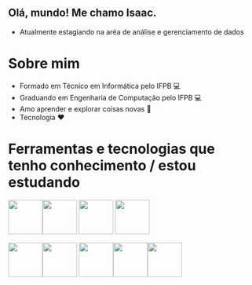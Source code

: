 ## Olá, mundo! Me chamo Isaac.
 - Atualmente estagiando na aréa de análise e gerenciamento de dados
# Sobre mim
 - Formado em Técnico em Informática pelo IFPB 💻
 - Graduando em Engenharia de Computação pelo IFPB 💻
 - Amo aprender e explorar coisas novas 😬
 - Tecnologia ❤️

# Ferramentas e tecnologias que tenho conhecimento / estou estudando


<img src="https://cdn.jsdelivr.net/gh/devicons/devicon/icons/python/python-original.svg" width="70" height="70"  /><img src="https://cdn.jsdelivr.net/gh/devicons/devicon/icons/javascript/javascript-original.svg" width="70" height="70" /> <img src="https://cdn.jsdelivr.net/gh/devicons/devicon/icons/cplusplus/cplusplus-original.svg" width="70" height="70" /> <img src="https://cdn.jsdelivr.net/gh/devicons/devicon/icons/postgresql/postgresql-original.svg" width="70" height="70"/>


<img src="https://cdn.jsdelivr.net/gh/devicons/devicon/icons/jupyter/jupyter-original-wordmark.svg" width="70" height="70"  /><img src="https://cdn.jsdelivr.net/gh/devicons/devicon/icons/nodejs/nodejs-plain-wordmark.svg" width="70" height="70"     /> <img src="https://cdn.jsdelivr.net/gh/devicons/devicon/icons/mysql/mysql-original-wordmark.svg" width="70" height="70"      /><img src="https://cdn.jsdelivr.net/gh/devicons/devicon/icons/css3/css3-original-wordmark.svg" width="70" height="70"/><img src="https://cdn.jsdelivr.net/gh/devicons/devicon/icons/html5/html5-original-wordmark.svg" width="70" height="70"/>








<!---
isaacantonio/isaacantonio is a ✨ special ✨ repository because its `README.md` (this file) appears on your GitHub profile.
You can click the Preview link to take a look at your changes.
--->
